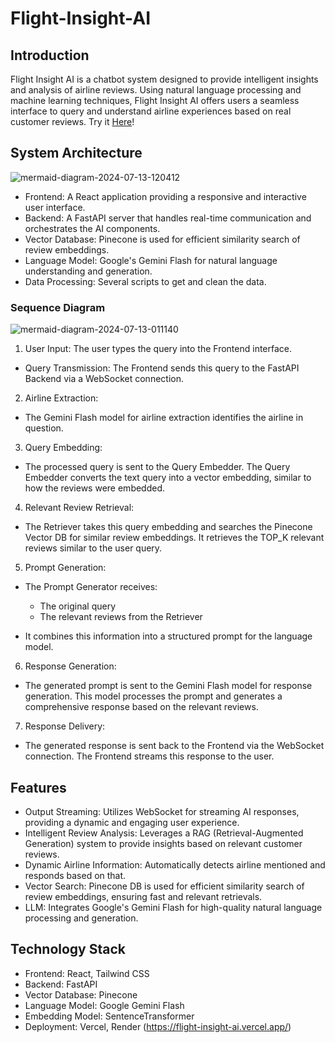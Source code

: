 # Flight-Insight-AI
## Introduction
Flight Insight AI is a chatbot system designed to provide intelligent insights and analysis of airline reviews. Using natural language processing and machine learning techniques, Flight Insight AI offers users a seamless interface to query and understand airline experiences based on real customer reviews. Try it [Here](https://flight-insight-ai.vercel.app/)!

## System Architecture
![mermaid-diagram-2024-07-13-120412](https://github.com/user-attachments/assets/c3aa582d-6ab0-48b9-9323-aa083435d192)

- Frontend: A React application providing a responsive and interactive user interface.
- Backend: A FastAPI server that handles real-time communication and orchestrates the AI components.
- Vector Database: Pinecone is used for efficient similarity search of review embeddings.
- Language Model: Google's Gemini Flash for natural language understanding and generation.
- Data Processing: Several scripts to get and clean the data.

### Sequence Diagram
![mermaid-diagram-2024-07-13-011140](https://github.com/user-attachments/assets/2dc5218d-cc9c-40dd-a190-a3a1d56079f0)

1. User Input: The user types the query into the Frontend interface. 
  - Query Transmission: The Frontend sends this query to the FastAPI Backend via a WebSocket connection.

2. Airline Extraction:
  - The Gemini Flash model for airline extraction identifies the airline in question.

3. Query Embedding:
  - The processed query is sent to the Query Embedder. The Query Embedder converts the text query into a vector embedding, similar to how the reviews were embedded.

4. Relevant Review Retrieval:
  - The Retriever takes this query embedding and searches the Pinecone Vector DB for similar review embeddings. It retrieves the TOP_K relevant reviews similar to the user query.

5. Prompt Generation:

  - The Prompt Generator receives:
    - The original query
    - The relevant reviews from the Retriever

  - It combines this information into a structured prompt for the language model.


6. Response Generation:

- The generated prompt is sent to the Gemini Flash model for response generation. This model processes the prompt and generates a comprehensive response based on the relevant reviews.


7. Response Delivery:

- The generated response is sent back to the Frontend via the WebSocket connection. The Frontend streams this response to the user.

## Features
- Output Streaming: Utilizes WebSocket for streaming AI responses, providing a dynamic and engaging user experience.
- Intelligent Review Analysis: Leverages a RAG (Retrieval-Augmented Generation) system to provide insights based on relevant customer reviews.
- Dynamic Airline Information: Automatically detects airline mentioned and responds based on that.
- Vector Search: Pinecone DB is used for efficient similarity search of review embeddings, ensuring fast and relevant retrievals.
- LLM: Integrates Google's Gemini Flash for high-quality natural language processing and generation.

## Technology Stack

- Frontend: React, Tailwind CSS
- Backend: FastAPI
- Vector Database: Pinecone
- Language Model: Google Gemini Flash
- Embedding Model: SentenceTransformer
- Deployment: Vercel, Render (https://flight-insight-ai.vercel.app/)


